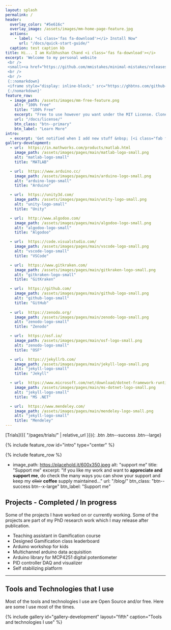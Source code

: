 ```yaml
---
layout: splash
permalink: /
header:
  overlay_color: "#5e616c"
  overlay_image: /assets/images/mm-home-page-feature.jpg
  actions:
    - label: "<i class='fas fa-download'></i> Install Now"
      url: "/docs/quick-start-guide/"
  caption: test caption kb
title: Hi... I am Kulbhushan Chand <i class='fas fa-download'></i>
excerpt: 'Welcome to my personal website
 <br /> 
 <small><a href="https://github.com/mmistakes/minimal-mistakes/releases/tag/4.12.2">Latest release v4.12.2</a></small>
 <br />
 <br />
 {::nomarkdown}
 <iframe style="display: inline-block;" src="https://ghbtns.com/github-btn.html?user=Kulbhushan-Chand&repo=Kulbhushan-Chand.github.io&type=star&count=true&size=large" frameborder="0" scrolling="0" width="160px" height="30px"></iframe> <iframe style="display: inline-block;" src="https://ghbtns.com/github-btn.html?user=Kulbhushan-Chand&repo=Kulbhushan-Chand.github.io&type=fork&count=true&size=large" frameborder="0" scrolling="0" width="158px" height="30px"></iframe>
 {:/nomarkdown}'
feature_row:
  - image_path: /assets/images/mm-free-feature.png
    alt: "100% free"
    title: "100% Free"
    excerpt: "Free to use however you want under the MIT License. Clone it, fork it, customize it, whatever!"
    url: "/docs/license/"
    btn_class: "btn--primary"
    btn_label: "Learn More"
intro:
  - excerpt: 'Get notified when I add new stuff &nbsp; [<i class="fab fa-twitter"></i> @mmistakes](https://twitter.com/mmistakes){: .btn .btn--twitter} [<i class="fab fa-paypal"></i> Tip Me](https://www.paypal.me/KulbhushanChand){: .btn .btn--primary}'
gallery-development:
  - url:  https://in.mathworks.com/products/matlab.html
    image_path: /assets/images/pages/main/matlab-logo-small.png
    alt: "matlab-logo-small"
    title: "MATLAB"

  - url:  https://www.arduino.cc/
    image_path: /assets/images/pages/main/arduino-logo-small.png
    alt: "arduino-logo-small"
    title: "Arduino"

  - url:  https://unity3d.com/
    image_path: /assets/images/pages/main/unity-logo-small.png
    alt: "unity-logo-small"
    title: "Unity" 

  - url:  http://www.algodoo.com/
    image_path: /assets/images/pages/main/algodoo-logo-small.png
    alt: "algodoo-logo-small"
    title: "Algodoo"  

  - url:  https://code.visualstudio.com/
    image_path: /assets/images/pages/main/vscode-logo-small.png
    alt: "vscode-logo-small"
    title: "VSCode"

  - url:  https://www.gitkraken.com/
    image_path: /assets/images/pages/main/gitkraken-logo-small.png
    alt: "gitkraken-logo-small"
    title: "GitKraken"

  - url:  https://github.com/
    image_path: /assets/images/pages/main/github-logo-small.png
    alt: "github-logo-small"
    title: "GitHub"  
 
  - url:  https://zenodo.org/
    image_path: /assets/images/pages/main/zenodo-logo-small.png
    alt: "zenodo-logo-small"
    title: "Zenodo" 

  - url:  https://osf.io/
    image_path: /assets/images/pages/main/osf-logo-small.png
    alt: "zenodo-logo-small"
    title: "OSF"   

  - url:  https://jekyllrb.com/
    image_path: /assets/images/pages/main/jekyll-logo-small.png
    alt: "jekyll-logo-small"
    title: "Jekyll"   

  - url:  https://www.microsoft.com/net/download/dotnet-framework-runtime
    image_path: /assets/images/pages/main/ms-dotnet-logo-small.png
    alt: "jekyll-logo-small"
    title: "MS .NET"  

  - url:  https://www.mendeley.com/
    image_path: /assets/images/pages/main/mendeley-logo-small.png
    alt: "jekyll-logo-small"
    title: "Mendeley" 
---
```


[Trials]({{ "/pages/trials/" | relative_url }}){: .btn .btn--success .btn--large}

{% include feature_row id="intro" type="center" %}

{% include feature_row %}


  - image_path: https://placehold.it/600x350.jpeg
    alt: "support me"
    title: "Support me"
    excerpt: "If you like my work and want to **appreciate and support me**, do check the many ways you can show your support and keep my ~~elixir~~ **coffee** supply maintained..."
    url: "/blog/"
    btn_class: "btn--success btn--x-large"
    btn_label: "Support me"


  


## <i class="fas fa-cog"></i> Projects - Completed / In progress
Some of the projects I have worked on or currently working. Some of the projects are part of my PhD research work which I may release after publication.  

- Teaching assistant in Gamification course
- Designed Gamification class leaderboard
- Arduino workshop for kids
- Multichannel arduino data acquisition
- Arduino library for MCP4251 digital potentiometer
- PID controller DAQ and visualizer 
- Self stabilizing platform

---
## <i class="fas fa-wrench"></i> Tools and Technologies that I use
Most of the tools and technologies I use are Open Source and/or free. Here are some I use most of the times.   



{% include gallery id="gallery-development" layout="fifth" caption="Tools and technologies I use" %}